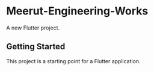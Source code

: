 # Meerut-Engineering-Works
A new Flutter project.

## Getting Started
This project is a starting point for a Flutter application.

